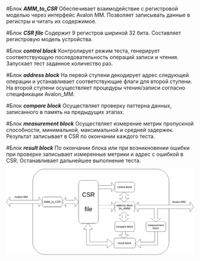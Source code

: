 #Блок ***AMM_to_CSR***
Обеспечивает взаимодействие с регистровой моделью через интерфейс Avalon MM. Позволяет записывать данные в регистры и читать их содержимое.

#Блок ***CSR file***
Содержит 9 регистров шириной 32 бита. Составляет регистровую модель устройства.

#Блок ***control block***
Контролирует режим теста, генерирует соответствующую последовательность операций записи и чтения. Запускает тест заданное количество раз.

#Блок ***address block***
На первой ступени декодирует адрес следующей операции и устанавливает соответствующие флаги для второй ступени. На второй ступени осуществляет процедуры чтения/записи согласно спецификации Avalon_MM.

#Блок ***compare block***
Осуществляет проверку паттерна данных, записанного в память на предыдущих этапах.

#Блок ***measurement block***
Осуществляет измерение метрик пропускной способности, минимальной, максимальной и средней задержек. Результат записывает в CSR по окончании каждого теста.

#Блок ***result block***
По окончании блока или при возникновении ошибки при проверке записывает измеренные метрики и адрес с ошибкой в CSR. Останавливает дальнейшее выполнение теста.

![block_scheme](https://github.com/Radiophantom/Memory_Checker/blob/master/block_scheme.jpg)
